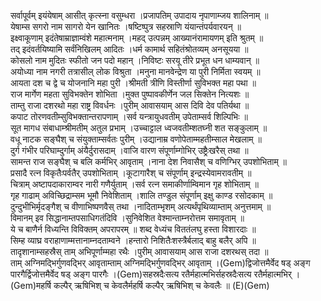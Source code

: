 

  
सर्वापूर्वम् इयंयेषाम् आसीत् कृत्स्ना वसुम्धरा ।प्रजापतिम् उपादाय नृपाणाम्जय शालिनाम्  ॥   
येषाम्स सगरो नाम सागरो येन खानितः ।षष्टिष्पुत्र सहस्राणि यंयान्तंपर्यवारयन्  ॥   
इक्ष्वाकूणाम् इदंतेषाम्राज्ञाम्वंशे महात्मनाम् ।महद् उत्पन्नम् आख्यानंरामायणम् इति श्रुतम्  ॥   
तद् इदंवर्तयिष्यामि सर्वंनिखिलम् आदितः ।धर्म कामार्थ सहितंश्रोतव्यम् अनसूयया  ॥   
कोसलो नाम मुदितः स्फीतो जन पदो महान् ।निविष्टः सरयू तीरे प्रभूत धन धाम्यवान्  ॥   
अयोध्या नाम नगरी तत्रासील् लोक विश्रुता ।मनुना मानवेन्द्रेण या पुरी निर्मिता स्वयम्  ॥   
आयता दश च द्वे च योजनानि महा पुरी ।श्रीमती त्रीणि विस्तीर्णा सुविभक्त महा पथा  ॥   
राज मार्गेण महता सुविभक्तेन शोभिता ।मुक्त पुष्पावकीर्णेन जल सिक्तेन नित्यशः  ॥   
ताम्तु राजा दशरथो महा राष्ट्र विवर्धनः ।पुरीम् आवासयाम् आस दिवि देव पतिर्यथा  ॥   
कपाट तोरणवतीम्सुविभक्तान्तरापणाम् ।सर्व यन्त्रायुधवतीम् उपेताम्सर्व शिल्पिभिः  ॥   
सूत मागध संबाधाम्श्रीमतीम् अतुल प्रभाम् ।उच्चाट्टाल ध्वजवतीम्शतघ्नी शत सङ्कुलाम्  ॥   
वधू नाटक सङ्घैश् च संयुक्ताम्सर्वतः पुरीम् ।उद्यानाम्र वणोपेताम्महतीम्साल मेखलाम्  ॥   
दुर्ग गंभीर परिघाम्दुर्गाम् अंयैर्दुरासदाम् ।वाजि वारण संपूर्णाम्गोभिर् उष्ट्रैःखरैस् तथा  ॥   
सामन्त राज सङ्घैश् च बलि कर्मभिर् आवृताम् ।नाना देश निवासैश् च वणिग्भिर् उपशोभिताम्  ॥   
प्रसादै रत्न विकृतैःपर्वतैर् उपशोभिताम् ।कूटागारैश् च संपूर्णाम् इन्द्रस्येवामरावतीम्  ॥   
चित्राम् अष्टापदाकाराम्वर नारी गणैर्युताम् ।सर्व रत्न समाकीर्णाम्विमान गृह शोभिताम्  ॥   
गृह गाढाम् अविच्छिद्राम्सम भूमौ निवेशिताम् ।शालि तण्डुल संपूर्णाम् इक्षु काण्ड रसोदकाम्  ॥   
दुन्दुभीभिर्मृदङ्गैश् च वीणाभिष्पणवैस् तथा ।नादिताम्भृशम् अत्यर्थंपृथिव्याम्ताम् अनुत्तमाम्  ॥   
विमानम् इव सिद्धानाम्तपसाधिगतंदिवि ।सुनिवेशित वेश्मान्ताम्नरोत्तम समावृताम्  ॥   
ये च बाणैर्न विध्यन्ति विविक्तम् अपरापरम्  ॥ शब्द वेध्यंच विततंलघु हस्ता विशारदाः  ॥   
सिम्ह व्याघ्र वराहाणाम्मत्तानाम्नदताम्वने ।हन्तारो निशितैःशस्त्रैर्बलाद् बाहु बलैर् अपि  ॥   
तादृशानाम्सहस्रैस् ताम् अभिपूर्णाम्महा रथैः ।पुरीम् आवासयाम् आस राजा दशरथस् तदा  ॥   
ताम् अग्निमद्भिर्गुणवद्भिर् आवृताम्ताम् अग्निमद्भिर्गुणवद्भिर् आवृताम् ।(Gem)द्विजोत्तमैर्वेद षड् अङ्ग पारगैर्द्विजोत्तमैर्वेद षड् अङ्ग पारगैः ।(Gem)सहस्रदैःसत्य रतैर्महात्मभिर्सहस्रदैःसत्य रतैर्महात्मभिर् ।(Gem)महर्षि कल्पैर् ऋषिभिश् च केवलैर्महर्षि कल्पैर् ऋषिभिश् च केवलैः  ॥ (E)(Gem)  
